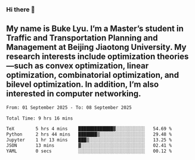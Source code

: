 ### Hi there 👋
## My name is Buke Lyu. I’m a Master’s student in Traffic and Transportation Planning and Management at Beijing Jiaotong University. My research interests include optimization theories—such as convex optimization, linear optimization, combinatorial optimization, and bilevel optimization. In addition, I’m also interested in computer networking.
<!--START_SECTION:waka-->

```txt
From: 01 September 2025 - To: 08 September 2025

Total Time: 9 hrs 16 mins

TeX        5 hrs 4 mins    █████████████▓░░░░░░░░░░░   54.69 %
Python     2 hrs 44 mins   ███████▒░░░░░░░░░░░░░░░░░   29.48 %
Jupyter    1 hr 13 mins    ███▒░░░░░░░░░░░░░░░░░░░░░   13.25 %
JSON       13 mins         ▓░░░░░░░░░░░░░░░░░░░░░░░░   02.41 %
YAML       0 secs          ░░░░░░░░░░░░░░░░░░░░░░░░░   00.12 %
```

<!--END_SECTION:waka-->
<!--
**Bookervsky/Bookervsky** is a ✨ _special_ ✨ repository because its `README.md` (this file) appears on your GitHub profile.

Here are some ideas to get you started:

- 🔭 I’m currently working on ...
- 🌱 I’m currently learning ...
- 👯 I’m looking to collaborate on ...
- 🤔 I’m looking for help with ...
- 💬 Ask me about ...
- 📫 How to reach me: ...
- 😄 Pronouns: ...
- ⚡ Fun fact: ...
-->
